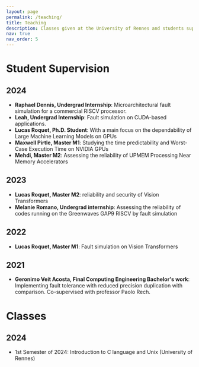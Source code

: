 ```yaml
---
layout: page
permalink: /teaching/
title: Teaching
description: Classes given at the University of Rennes and students supervision
nav: true
nav_order: 5
---
```


[//]: # (For now, this page is assumed to be a static description of your courses. You can convert it to a collection similar to `_projects/` so that you can have a dedicated page for each course.)

[//]: # ()
[//]: # (Organize your courses by years, topics, or universities, however you like!)

# Student Supervision

## 2024
- **Raphael Dennis, Undergrad Internship**: Microarchitectural fault simulation for a commercial RISCV processor.
- **Leah, Undergrad Internship**: Fault simulation on CUDA-based applications.
- **Lucas Roquet, Ph.D. Student**: With a main focus on the dependability of Large Machine Learning Models on GPUs
- **Maxwell Pirtle, Master M1**: Studying the time predictability and Worst-Case Execution Time on NVIDIA GPUs
- **Mehdi, Master M2**: Assessing the reliability of UPMEM Processing Near Memory Accelerators

## 2023

- **Lucas Roquet, Master M2**: reliability and security of Vision Transformers
- **Melanie Romano, Undergrad internship**: Assessing the reliability of codes running on the Greenwaves GAP9 RISCV by fault simulation

## 2022

- **Lucas Roquet, Master M1**: Fault simulation on Vision Transformers

## 2021

- **Geronimo Veit Acosta, Final Computing Engineering Bachelor's work**: Implementing fault tolerance with
  reduced precision duplication with comparison. Co-supervised with professor Paolo Rech.

# Classes

## 2024

- 1st Semester of 2024: Introduction to C language and Unix (University of Rennes)